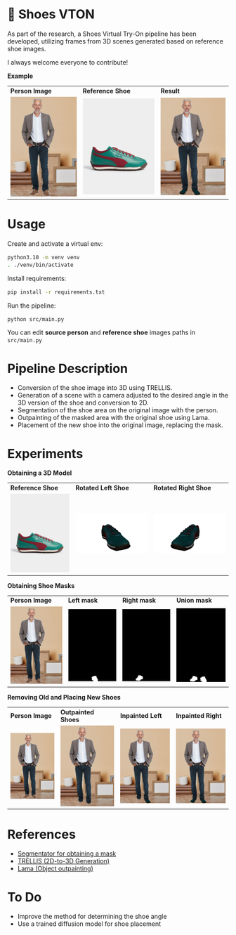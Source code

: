 # 👠 Shoes VTON
As part of the research, a Shoes Virtual Try-On pipeline has been developed, utilizing frames from 3D scenes generated based on reference shoe images.

I always welcome everyone to contribute!

**Example**

<table>

<tr>
<td> <b> Person Image </b> </td>
<td> <b> Reference Shoe </b> </td>
<td> <b> Result </b> </td>
</tr> 

<tr>
<td> <img src="./res/person.jpg" alt="person" width=300/></td>
<td> <img src="./res/puma-green.jpg" alt="reference shoe" width=300/></td>
<td> <img src="./res/result.jpg" width=300/></td>
</tr> 

</table>

# Usage

Create and activate a virtual env:
```bash
python3.10 -m venv venv
. ./venv/bin/activate
```
Install requirements:
```bash
pip install -r requirements.txt
```
Run the pipeline:
```bash
python src/main.py
```

You can edit **source person** and **reference shoe** images paths in `src/main.py`

# Pipeline Description
- Conversion of the shoe image into 3D using TRELLIS.
- Generation of a scene with a camera adjusted to the desired angle in the 3D version of the shoe and conversion to 2D.
- Segmentation of the shoe area on the original image with the person.
- Outpainting of the masked area with the original shoe using Lama.
- Placement of the new shoe into the original image, replacing the mask.

# Experiments

**Obtaining a 3D Model**

<table>

<tr>
<td> <b> Reference Shoe </b> </td>
<td> <b> Rotated Left Shoe </b> </td>
<td> <b> Rotated Right Shoe </b> </td>
</tr> 

<tr>
<td> <img src="./res/puma-green.jpg" alt="reference shoe" width=300/></td>
<td> <img src="./res/left_rotated.jpg" alt="rotated left" width=450/></td>
<td> <img src="./res/right_rotated.jpg" alt="rotated right" width=450/></td>
</tr> 

</table>


**Obtaining Shoe Masks**

<table>

<tr>
<td> <b> Person Image </b> </td>
<td> <b> Left mask </b> </td>
<td> <b> Right mask </b> </td>
<td> <b> Union mask </b> </td>
</tr> 

<tr>
<td> <img src="./res/person.jpg" alt="person" width=300/></td>
<td> <img src="./res/left_mask.jpg" alt="left mask" width=300/></td>
<td> <img src="./res/right_mask.jpg" alt="right mask" width=300/></td>
<td> <img src="./res/union_mask.jpg" alt="union mask" width=300/></td>
</tr> 

</table>


**Removing Old and Placing New Shoes**

<table>

<tr>
<td> <b> Person Image </b> </td>
<td> <b> Outpainted Shoes </b> </td>
<td> <b> Inpainted Left </b> </td>
<td> <b> Inpainted Right </b> </td>
</tr> 

<tr>
<td> <img src="./res/person.jpg" alt="person" width=300/></td>
<td> <img src="./res/outpainted_shoes.jpg" alt="outpainted shoes" width=300/></td>
<td> <img src="./res/inpainted_left.jpg" alt="inpainted left" width=300/></td>
<td> <img src="./res/result.jpg" alt="inpainted right" width=300/></td>
</tr> 

</table>

# References
- [Segmentator for obtaining a mask](htps://huggingface.co/matmdjaga/segformer_b2_clothes)
- [TRELLIS (2D-to-3D Generation)](htps://huggingface.co/spaces/JeffreyXiang/TRELLIS)
- [Lama (Object outpainting)](htps://github.com/enesmsahin/simple-lama-inpainting)

# To Do
- Improve the method for determining the shoe angle
- Use a trained diffusion model for shoe placement
